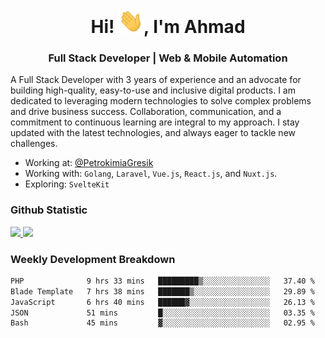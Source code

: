 <h1 align="center">Hi! <img src="https://raw.githubusercontent.com/ABSphreak/ABSphreak/master/gifs/Hi.gif" width="40px" />, I'm Ahmad</h1>


<h3 align="center">Full Stack Developer | Web & Mobile Automation </h3>

A Full Stack Developer with 3 years of experience and an advocate for building high-quality, easy-to-use and inclusive digital products. I am dedicated to leveraging modern technologies to solve complex problems and drive business success. Collaboration, communication, and a commitment to continuous learning are integral to my approach. I stay updated with the latest technologies, and always eager to tackle new challenges.

- Working at: [@PetrokimiaGresik](https://petrokimia-gresik.com)
- Working with: `Golang`, `Laravel`, `Vue.js`, `React.js`, and `Nuxt.js`.
- Exploring: `SvelteKit`

  
### Github Statistic
<p align="left">
<a href="https://github.com/ahmadlaiq97">
  <img height="180em" src="https://github-readme-stats-eight-theta.vercel.app/api?username=ahmadlaiq&show_icons=true&theme=algolia&include_all_commits=true&count_private=true"/>
  <img height="180em" src="https://github-readme-stats-eight-theta.vercel.app/api/top-langs/?username=ahmadlaiq&layout=compact&langs_count=8&theme=algolia"/>
</a>
</p>


### Weekly Development Breakdown
<!--START_SECTION:waka-->

```txt
PHP              9 hrs 33 mins   █████████▒░░░░░░░░░░░░░░░   37.40 %
Blade Template   7 hrs 38 mins   ███████▒░░░░░░░░░░░░░░░░░   29.89 %
JavaScript       6 hrs 40 mins   ██████▓░░░░░░░░░░░░░░░░░░   26.13 %
JSON             51 mins         █░░░░░░░░░░░░░░░░░░░░░░░░   03.35 %
Bash             45 mins         ▓░░░░░░░░░░░░░░░░░░░░░░░░   02.95 %
```

<!--END_SECTION:waka-->
